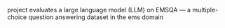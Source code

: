 project evaluates a large language model (LLM) on EMSQA — a multiple-choice question answering dataset in the ems domain

